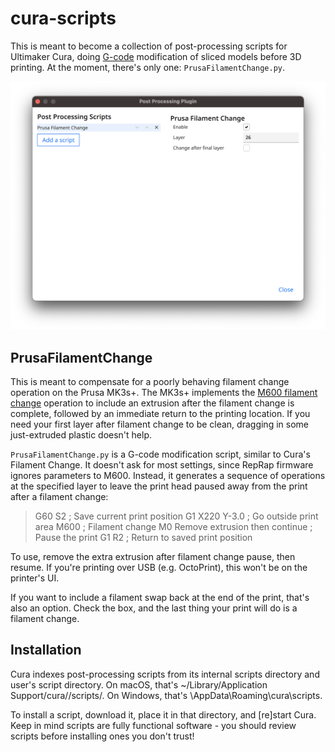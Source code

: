 # cura-scripts
This is meant to become a collection of post-processing scripts for Ultimaker Cura, doing [G-code](https://en.wikipedia.org/wiki/G-code) modification of sliced models before 3D printing. At the moment, there's only one: `PrusaFilamentChange.py`. 

![A dialog box showing Prusa Filament Change in Cura, with the Enabled option checked, Layer 26, and the Change after final layer option not checked.](/resources/PrusaFilamentChange.png?raw=true "PrusaFilamentChange")

## PrusaFilamentChange
This is meant to compensate for a poorly behaving filament change operation on the Prusa MK3s+. The MK3s+ implements the [M600 filament change](https://reprap.org/wiki/G-code#M600:_Filament_change_pause) operation to include an extrusion after the filament change is complete, followed by an immediate return to the printing location. If you need your first layer after filament change to be clean, dragging in some just-extruded plastic doesn't help.

`PrusaFilamentChange.py` is a G-code modification script, similar to Cura's Filament Change. It doesn't ask for most settings, since RepRap firmware ignores parameters to M600. Instead, it generates a sequence of operations at the specified layer to leave the print head paused away from the print after a filament change:
> G60 S2 ; Save current print position
> G1 X220 Y-3.0 ; Go outside print area
> M600 ; Filament change
> M0 Remove extrusion then continue ; Pause the print
> G1 R2 ; Return to saved print position

To use, remove the extra extrusion after filament change pause, then resume. If you're printing over USB (e.g. OctoPrint), this won't be on the printer's UI.

If you want to include a filament swap back at the end of the print, that's also an option. Check the box, and the last thing your print will do is a filament change.

## Installation
Cura indexes post-processing scripts from its internal scripts directory and user's script directory. On macOS, that's ~/Library/Application Support/cura/<version>/scripts/. On Windows, that's \AppData\Roaming\cura\scripts.

To install a script, download it, place it in that directory, and \[re\]start Cura. Keep in mind scripts are fully functional software - you should review scripts before installing ones you don't trust!
